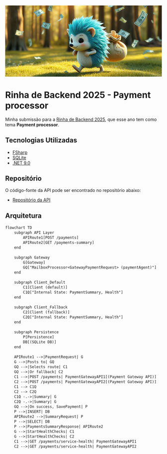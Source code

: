 
![banner](./banner.png)

# Rinha de Backend 2025 - Payment processor

Minha submissão para a [Rinha de Backend 2025](https://github.com/zanfranceschi/rinha-de-backend-2025), que esse ano tem como tema **Payment processor**.

## Tecnologias Utilizadas
- [FSharp](https://fsharp.org)
- [SQLite](https://www.sqlite.org/index.html)
- [.NET 9.0](https://dotnet.microsoft.com/download/dotnet/9.0)

## Repositório

O código-fonte da API pode ser encontrado no repositório abaixo:
- [Repositório da API](https://github.com/vhogemann/rinha-de-backend-2025-fsharp)

## Arquitetura

```mermaid
flowchart TD
    subgraph API Layer
        APIRoute1[POST /payments]
        APIRoute2[GET /payments-summary]
    end

    subgraph Gateway
        G[Gateway]
        GQ["MailboxProcessor<GatewayPaymentRequest> (paymentAgent)"]
    end

    subgraph Client_Default
        C1[Client (default)]
        C1Q["Internal State: PaymentSummary, Health"]
    end

    subgraph Client_Fallback
        C2[Client (fallback)]
        C2Q["Internal State: PaymentSummary, Health"]
    end

    subgraph Persistence
        P[Persistence]
        DB[(SQLite DB)]
    end

    APIRoute1 -->|PaymentRequest| G
    G -->|Posts to| GQ
    GQ -->|Selects route| C1
    GQ -->|Or fallback| C2
    C1 -->|POST /payments| PaymentGatewayAPI1[(Payment Gateway API)]
    C2 -->|POST /payments| PaymentGatewayAPI2[(Payment Gateway API)]
    C1 --> C1Q
    C2 --> C2Q
    C1Q -.->|Summary| G
    C2Q -.->|Summary| G
    GQ -->|On success, SavePayment| P
    P -->|INSERT| DB
    APIRoute2 -->|SummaryRequest| P
    P -->|SELECT| DB
    P -->|PaymentsSummaryResponse| APIRoute2
    G -->|StartHealthChecks| C1
    G -->|StartHealthChecks| C2
    C1 -->|GET /payments/service-health| PaymentGatewayAPI1
    C2 -->|GET /payments/service-health| PaymentGatewayAPI2
```
